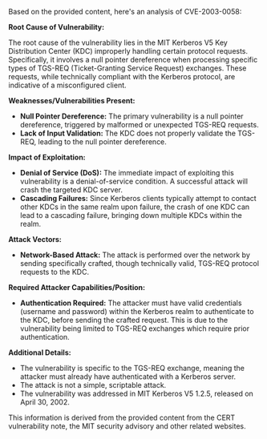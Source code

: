 Based on the provided content, here's an analysis of CVE-2003-0058:

**Root Cause of Vulnerability:**

The root cause of the vulnerability lies in the MIT Kerberos V5 Key Distribution Center (KDC) improperly handling certain protocol requests. Specifically, it involves a null pointer dereference when processing specific types of TGS-REQ (Ticket-Granting Service Request) exchanges. These requests, while technically compliant with the Kerberos protocol, are indicative of a misconfigured client.

**Weaknesses/Vulnerabilities Present:**

*   **Null Pointer Dereference:** The primary vulnerability is a null pointer dereference, triggered by malformed or unexpected TGS-REQ requests.
*   **Lack of Input Validation:** The KDC does not properly validate the TGS-REQ, leading to the null pointer dereference.

**Impact of Exploitation:**

*   **Denial of Service (DoS):** The immediate impact of exploiting this vulnerability is a denial-of-service condition. A successful attack will crash the targeted KDC server.
*   **Cascading Failures:**  Since Kerberos clients typically attempt to contact other KDCs in the same realm upon failure, the crash of one KDC can lead to a cascading failure, bringing down multiple KDCs within the realm.

**Attack Vectors:**

*   **Network-Based Attack:** The attack is performed over the network by sending specifically crafted, though technically valid, TGS-REQ protocol requests to the KDC.

**Required Attacker Capabilities/Position:**

*   **Authentication Required:** The attacker must have valid credentials (username and password) within the Kerberos realm to authenticate to the KDC, before sending the crafted request. This is due to the vulnerability being limited to TGS-REQ exchanges which require prior authentication.

**Additional Details:**

*   The vulnerability is specific to the TGS-REQ exchange, meaning the attacker must already have authenticated with a Kerberos server.
*   The attack is not a simple, scriptable attack.
*   The vulnerability was addressed in MIT Kerberos V5 1.2.5, released on April 30, 2002.

This information is derived from the provided content from the CERT vulnerability note, the MIT security advisory and other related websites.